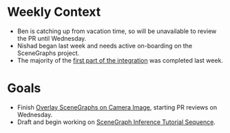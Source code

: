 # Weekly Context

* Ben is catching up from vacation time, so will be unavailable to review the
  PR until Wednesday.
* Nishad began last week and needs active on-boarding on the SceneGraphs
  project.
* The majority of the [first part of the integration](OverlaySceneGraphOnCameraImage.md) was completed last week.


# Goals
* Finish [Overlay SceneGraphs on Camera Image](OverlaySceneGraphOnCameraImage.md), starting PR reviews on Wednesday.
* Draft and begin working on [SceneGraph Inference Tutorial Sequence](SceneGraphInferenceTutorialSequence.md).
